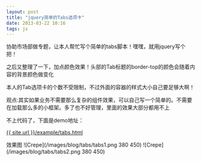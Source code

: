 ```yaml
---
layout: post
title: "jquery简单的Tabs选项卡"
date: 2013-03-22 10:16
tags: js
---
```

   协助市场部做专题，让本人帮忙写个简单的tabs脚本！嘿嘿，就用jquery写个把！
   
   之后又整理了一下，加点颜色效果！头部的Tab标题的border-top的颜色会随着内容的背景颜色做变化
   
   本人的Tab选项卡的<span class="stress">个数不受限制</span>，不过外面的容器的样式大小自己要足够大啊！
   
   观点:其实如果业务不需要那么复杂的组件效果，可以自己写一个<span class="stress">简单</span>的。不需要在加载那么多的小框架。多了也不好管理，里面的效果大部分都用不上
   
   不上代码了，下面是demo地址：
   
   <!-- more -->
   
   <a href="{{ site.url }}/example/tabs.html" target="_blank">{{ site.url }}/example/tabs.html</a>
   
   效果图
   ![Crepe](/images/blog/tabs/tabs1.png 380 450)
   ![Crepe](/images/blog/tabs/tabs2.png 380 450)
   